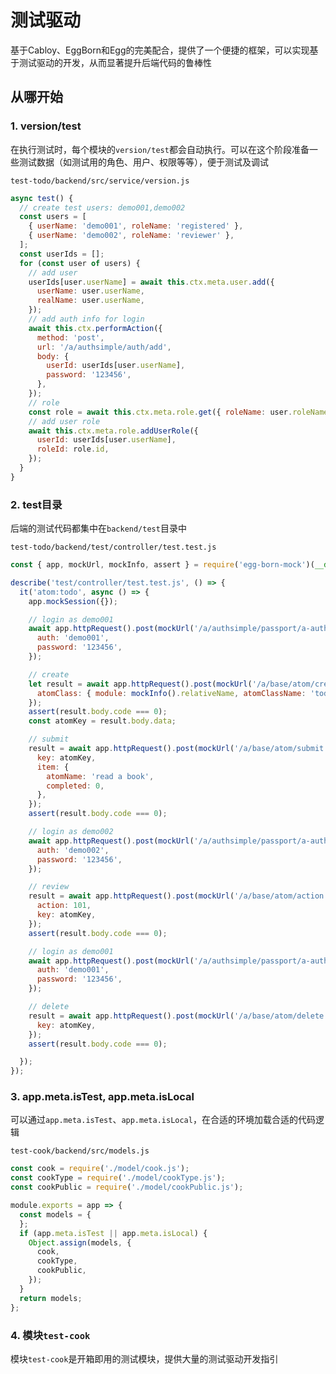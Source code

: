 # 测试驱动

基于Cabloy、EggBorn和Egg的完美配合，提供了一个便捷的框架，可以实现基于测试驱动的开发，从而显著提升后端代码的鲁棒性

## 从哪开始

### 1. version/test

在执行测试时，每个模块的`version/test`都会自动执行。可以在这个阶段准备一些测试数据（如测试用的角色、用户、权限等等），便于测试及调试

`test-todo/backend/src/service/version.js`

```javascript
async test() {
  // create test users: demo001,demo002
  const users = [
    { userName: 'demo001', roleName: 'registered' },
    { userName: 'demo002', roleName: 'reviewer' },
  ];
  const userIds = [];
  for (const user of users) {
    // add user
    userIds[user.userName] = await this.ctx.meta.user.add({
      userName: user.userName,
      realName: user.userName,
    });
    // add auth info for login
    await this.ctx.performAction({
      method: 'post',
      url: '/a/authsimple/auth/add',
      body: {
        userId: userIds[user.userName],
        password: '123456',
      },
    });
    // role
    const role = await this.ctx.meta.role.get({ roleName: user.roleName });
    // add user role
    await this.ctx.meta.role.addUserRole({
      userId: userIds[user.userName],
      roleId: role.id,
    });
  }
}
```

### 2. test目录

后端的测试代码都集中在`backend/test`目录中

`test-todo/backend/test/controller/test.test.js`

```javascript
const { app, mockUrl, mockInfo, assert } = require('egg-born-mock')(__dirname);

describe('test/controller/test.test.js', () => {
  it('atom:todo', async () => {
    app.mockSession({});

    // login as demo001
    await app.httpRequest().post(mockUrl('/a/authsimple/passport/a-authsimple/authsimple')).send({
      auth: 'demo001',
      password: '123456',
    });

    // create
    let result = await app.httpRequest().post(mockUrl('/a/base/atom/create')).send({
      atomClass: { module: mockInfo().relativeName, atomClassName: 'todo', atomClassIdParent: 0 },
    });
    assert(result.body.code === 0);
    const atomKey = result.body.data;

    // submit
    result = await app.httpRequest().post(mockUrl('/a/base/atom/submit')).send({
      key: atomKey,
      item: {
        atomName: 'read a book',
        completed: 0,
      },
    });
    assert(result.body.code === 0);

    // login as demo002
    await app.httpRequest().post(mockUrl('/a/authsimple/passport/a-authsimple/authsimple')).send({
      auth: 'demo002',
      password: '123456',
    });

    // review
    result = await app.httpRequest().post(mockUrl('/a/base/atom/action')).send({
      action: 101,
      key: atomKey,
    });
    assert(result.body.code === 0);

    // login as demo001
    await app.httpRequest().post(mockUrl('/a/authsimple/passport/a-authsimple/authsimple')).send({
      auth: 'demo001',
      password: '123456',
    });

    // delete
    result = await app.httpRequest().post(mockUrl('/a/base/atom/delete')).send({
      key: atomKey,
    });
    assert(result.body.code === 0);

  });
});
```

### 3. app.meta.isTest, app.meta.isLocal

可以通过`app.meta.isTest`、`app.meta.isLocal`，在合适的环境加载合适的代码逻辑

`test-cook/backend/src/models.js`

```javascript
const cook = require('./model/cook.js');
const cookType = require('./model/cookType.js');
const cookPublic = require('./model/cookPublic.js');

module.exports = app => {
  const models = {
  };
  if (app.meta.isTest || app.meta.isLocal) {
    Object.assign(models, {
      cook,
      cookType,
      cookPublic,
    });
  }
  return models;
};
```

### 4. 模块`test-cook`

模块`test-cook`是开箱即用的测试模块，提供大量的测试驱动开发指引

